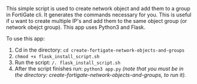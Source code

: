 This simple script is used to create network object and add them to a group in FortiGate cli. It generates the commands necessary for you. 
This is useful if u want to create multiple IP's and add them to the same object group (or network obejct group).
This app uses Python3 and Flask.


To use this app:
1.	Cd in the directory: `cd create-fortigate-network-objects-and-groups`
2.	`chmod +x flask_install_script.sh`
3.	Run the script: `/. flask_install_script.sh`
4.	After the script finishes run: `python3 app.py` *(note that you must be in the directory: create-fortigate-network-objects-and-groups, to run it).*
